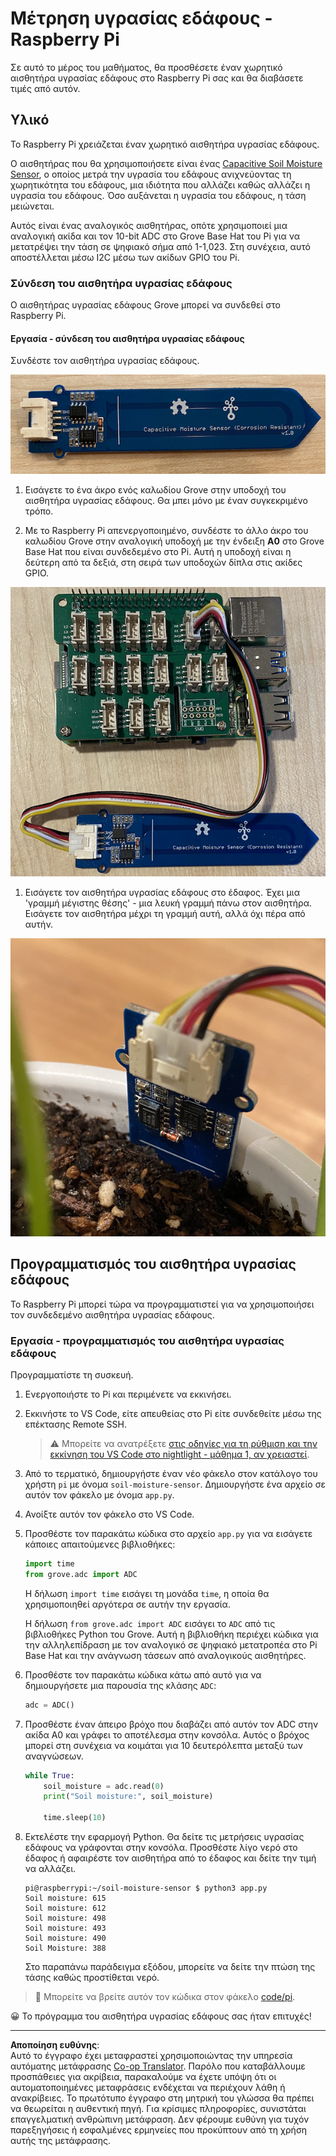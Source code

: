 <!--
CO_OP_TRANSLATOR_METADATA:
{
  "original_hash": "9d4d00a47d5d0f3e6ce42c0d1020064a",
  "translation_date": "2025-08-27T21:41:08+00:00",
  "source_file": "2-farm/lessons/2-detect-soil-moisture/pi-soil-moisture.md",
  "language_code": "el"
}
-->
# Μέτρηση υγρασίας εδάφους - Raspberry Pi

Σε αυτό το μέρος του μαθήματος, θα προσθέσετε έναν χωρητικό αισθητήρα υγρασίας εδάφους στο Raspberry Pi σας και θα διαβάσετε τιμές από αυτόν.

## Υλικό

Το Raspberry Pi χρειάζεται έναν χωρητικό αισθητήρα υγρασίας εδάφους.

Ο αισθητήρας που θα χρησιμοποιήσετε είναι ένας [Capacitive Soil Moisture Sensor](https://www.seeedstudio.com/Grove-Capacitive-Moisture-Sensor-Corrosion-Resistant.html), ο οποίος μετρά την υγρασία του εδάφους ανιχνεύοντας τη χωρητικότητα του εδάφους, μια ιδιότητα που αλλάζει καθώς αλλάζει η υγρασία του εδάφους. Όσο αυξάνεται η υγρασία του εδάφους, η τάση μειώνεται.

Αυτός είναι ένας αναλογικός αισθητήρας, οπότε χρησιμοποιεί μια αναλογική ακίδα και τον 10-bit ADC στο Grove Base Hat του Pi για να μετατρέψει την τάση σε ψηφιακό σήμα από 1-1,023. Στη συνέχεια, αυτό αποστέλλεται μέσω I2C μέσω των ακίδων GPIO του Pi.

### Σύνδεση του αισθητήρα υγρασίας εδάφους

Ο αισθητήρας υγρασίας εδάφους Grove μπορεί να συνδεθεί στο Raspberry Pi.

#### Εργασία - σύνδεση του αισθητήρα υγρασίας εδάφους

Συνδέστε τον αισθητήρα υγρασίας εδάφους.

![Αισθητήρας υγρασίας εδάφους Grove](../../../../../translated_images/grove-capacitive-soil-moisture-sensor.e7f0776cce30e78be5cc5a07839385fd6718857f31b5bf5ad3d0c73c83b2f0ef.el.png)

1. Εισάγετε το ένα άκρο ενός καλωδίου Grove στην υποδοχή του αισθητήρα υγρασίας εδάφους. Θα μπει μόνο με έναν συγκεκριμένο τρόπο.

1. Με το Raspberry Pi απενεργοποιημένο, συνδέστε το άλλο άκρο του καλωδίου Grove στην αναλογική υποδοχή με την ένδειξη **A0** στο Grove Base Hat που είναι συνδεδεμένο στο Pi. Αυτή η υποδοχή είναι η δεύτερη από τα δεξιά, στη σειρά των υποδοχών δίπλα στις ακίδες GPIO.

![Ο αισθητήρας υγρασίας εδάφους Grove συνδεδεμένος στην υποδοχή A0](../../../../../translated_images/pi-soil-moisture-sensor.fdd7eb2393792cf6739cacf1985d9f55beda16d372f30d0b5a51d586f978a870.el.png)

1. Εισάγετε τον αισθητήρα υγρασίας εδάφους στο έδαφος. Έχει μια 'γραμμή μέγιστης θέσης' - μια λευκή γραμμή πάνω στον αισθητήρα. Εισάγετε τον αισθητήρα μέχρι τη γραμμή αυτή, αλλά όχι πέρα από αυτήν.

![Ο αισθητήρας υγρασίας εδάφους Grove στο έδαφος](../../../../../translated_images/soil-moisture-sensor-in-soil.bfad91002bda5e960f8c51ee64b02ee59b32c8c717e3515a2c945f33e614e403.el.png)

## Προγραμματισμός του αισθητήρα υγρασίας εδάφους

Το Raspberry Pi μπορεί τώρα να προγραμματιστεί για να χρησιμοποιήσει τον συνδεδεμένο αισθητήρα υγρασίας εδάφους.

### Εργασία - προγραμματισμός του αισθητήρα υγρασίας εδάφους

Προγραμματίστε τη συσκευή.

1. Ενεργοποιήστε το Pi και περιμένετε να εκκινήσει.

1. Εκκινήστε το VS Code, είτε απευθείας στο Pi είτε συνδεθείτε μέσω της επέκτασης Remote SSH.

    > ⚠️ Μπορείτε να ανατρέξετε [στις οδηγίες για τη ρύθμιση και την εκκίνηση του VS Code στο nightlight - μάθημα 1, αν χρειαστεί](../../../1-getting-started/lessons/1-introduction-to-iot/pi.md).

1. Από το τερματικό, δημιουργήστε έναν νέο φάκελο στον κατάλογο του χρήστη `pi` με όνομα `soil-moisture-sensor`. Δημιουργήστε ένα αρχείο σε αυτόν τον φάκελο με όνομα `app.py`.

1. Ανοίξτε αυτόν τον φάκελο στο VS Code.

1. Προσθέστε τον παρακάτω κώδικα στο αρχείο `app.py` για να εισάγετε κάποιες απαιτούμενες βιβλιοθήκες:

    ```python
    import time
    from grove.adc import ADC
    ```

    Η δήλωση `import time` εισάγει τη μονάδα `time`, η οποία θα χρησιμοποιηθεί αργότερα σε αυτήν την εργασία.

    Η δήλωση `from grove.adc import ADC` εισάγει το `ADC` από τις βιβλιοθήκες Python του Grove. Αυτή η βιβλιοθήκη περιέχει κώδικα για την αλληλεπίδραση με τον αναλογικό σε ψηφιακό μετατροπέα στο Pi Base Hat και την ανάγνωση τάσεων από αναλογικούς αισθητήρες.

1. Προσθέστε τον παρακάτω κώδικα κάτω από αυτό για να δημιουργήσετε μια παρουσία της κλάσης `ADC`:

    ```python
    adc = ADC()
    ```

1. Προσθέστε έναν άπειρο βρόχο που διαβάζει από αυτόν τον ADC στην ακίδα A0 και γράφει το αποτέλεσμα στην κονσόλα. Αυτός ο βρόχος μπορεί στη συνέχεια να κοιμάται για 10 δευτερόλεπτα μεταξύ των αναγνώσεων.

    ```python
    while True:
        soil_moisture = adc.read(0)
        print("Soil moisture:", soil_moisture)

        time.sleep(10)
    ```

1. Εκτελέστε την εφαρμογή Python. Θα δείτε τις μετρήσεις υγρασίας εδάφους να γράφονται στην κονσόλα. Προσθέστε λίγο νερό στο έδαφος ή αφαιρέστε τον αισθητήρα από το έδαφος και δείτε την τιμή να αλλάζει.

    ```output
    pi@raspberrypi:~/soil-moisture-sensor $ python3 app.py 
    Soil moisture: 615
    Soil moisture: 612
    Soil moisture: 498
    Soil moisture: 493
    Soil moisture: 490
    Soil Moisture: 388
    ```

    Στο παραπάνω παράδειγμα εξόδου, μπορείτε να δείτε την πτώση της τάσης καθώς προστίθεται νερό.

> 💁 Μπορείτε να βρείτε αυτόν τον κώδικα στον φάκελο [code/pi](../../../../../2-farm/lessons/2-detect-soil-moisture/code/pi).

😀 Το πρόγραμμα του αισθητήρα υγρασίας εδάφους σας ήταν επιτυχές!

---

**Αποποίηση ευθύνης**:  
Αυτό το έγγραφο έχει μεταφραστεί χρησιμοποιώντας την υπηρεσία αυτόματης μετάφρασης [Co-op Translator](https://github.com/Azure/co-op-translator). Παρόλο που καταβάλλουμε προσπάθειες για ακρίβεια, παρακαλούμε να έχετε υπόψη ότι οι αυτοματοποιημένες μεταφράσεις ενδέχεται να περιέχουν λάθη ή ανακρίβειες. Το πρωτότυπο έγγραφο στη μητρική του γλώσσα θα πρέπει να θεωρείται η αυθεντική πηγή. Για κρίσιμες πληροφορίες, συνιστάται επαγγελματική ανθρώπινη μετάφραση. Δεν φέρουμε ευθύνη για τυχόν παρεξηγήσεις ή εσφαλμένες ερμηνείες που προκύπτουν από τη χρήση αυτής της μετάφρασης.